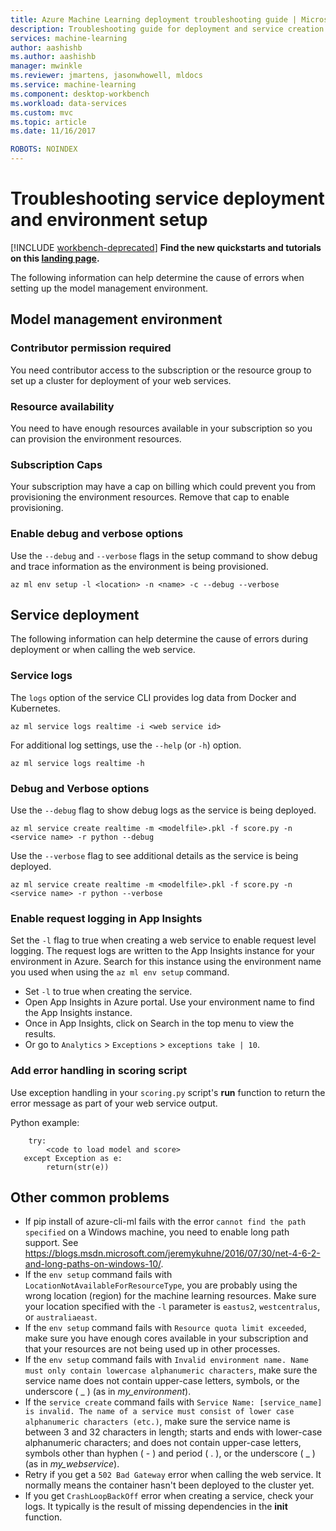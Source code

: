 ```yaml
---
title: Azure Machine Learning deployment troubleshooting guide | Microsoft Docs
description: Troubleshooting guide for deployment and service creation
services: machine-learning
author: aashishb
ms.author: aashishb
manager: mwinkle
ms.reviewer: jmartens, jasonwhowell, mldocs
ms.service: machine-learning
ms.component: desktop-workbench
ms.workload: data-services
ms.custom: mvc
ms.topic: article
ms.date: 11/16/2017

ROBOTS: NOINDEX
---
```


# Troubleshooting service deployment and environment setup

[!INCLUDE [workbench-deprecated](../../../includes/aml-deprecating-preview-2017.md)] **Find the new quickstarts and tutorials on this [landing page](../service/index.yml).**

The following information can help determine the cause of errors when setting up the model management environment.

## Model management environment
### Contributor permission required
You need contributor access to the subscription or the resource group to set up a cluster for deployment of your web services.

### Resource availability
You need to have enough resources available in your subscription so you can provision the environment resources.

### Subscription Caps
Your subscription may have a cap on billing which could prevent you from provisioning the environment resources. Remove that cap to enable provisioning.

### Enable debug and verbose options
Use the `--debug` and  `--verbose` flags in the setup command to show debug and trace information as the environment is being provisioned.

```
az ml env setup -l <location> -n <name> -c --debug --verbose 
```

## Service deployment
The following information can help determine the cause of errors during deployment or when calling the web service.

### Service logs
The `logs` option of the service CLI provides log data from Docker and Kubernetes.

```
az ml service logs realtime -i <web service id>
```

For additional log settings, use the `--help` (or `-h`) option.

```
az ml service logs realtime -h
```

### Debug and Verbose options
Use the `--debug` flag to show debug logs as the service is being deployed.

```
az ml service create realtime -m <modelfile>.pkl -f score.py -n <service name> -r python --debug
```

Use the `--verbose` flag to see additional details as the service is being deployed.

```
az ml service create realtime -m <modelfile>.pkl -f score.py -n <service name> -r python --verbose
```

### Enable request logging in App Insights
Set the `-l` flag to true when creating a web service to enable request level logging. The request logs are written to the App Insights instance for your environment in Azure. Search for this instance using the environment name you used when using the `az ml env setup` command.

- Set `-l` to true when creating the service.
- Open App Insights in Azure portal. Use your environment name to find the App Insights instance.
- Once in App Insights, click on Search in the top menu to view the results.
- Or go to `Analytics` > `Exceptions` > `exceptions take | 10`.


### Add error handling in scoring script
Use exception handling in your `scoring.py` script's **run** function to return the error message as part of your web service output.

Python example:
```
    try:
        <code to load model and score>
   except Exception as e:
        return(str(e))
```

## Other common problems
- If pip install of azure-cli-ml fails with the error `cannot find the path specified` on a Windows machine, you need to enable long path support. See https://blogs.msdn.microsoft.com/jeremykuhne/2016/07/30/net-4-6-2-and-long-paths-on-windows-10/. 
- If the `env setup` command fails with `LocationNotAvailableForResourceType`, you are probably using the wrong location (region) for the machine learning resources. Make sure your location specified with the `-l` parameter is `eastus2`, `westcentralus`, or `australiaeast`.
- If the `env setup` command fails with `Resource quota limit exceeded`, make sure you have enough cores available in your subscription and that your resources are not being used up in other processes.
- If the `env setup` command fails with `Invalid environment name. Name must only contain lowercase alphanumeric characters`, make sure the service name does not contain upper-case letters, symbols, or the underscore ( _ ) (as in *my_environment*).
- If the `service create` command fails with `Service Name: [service_name] is invalid. The name of a service must consist of lower case alphanumeric characters (etc.)`, make sure the service name is between 3 and 32 characters in length; starts and ends with lower-case alphanumeric characters; and does not contain upper-case letters, symbols other than hyphen ( - ) and period ( . ), or the underscore ( _ ) (as in *my_webservice*).
- Retry if you get a `502 Bad Gateway` error when calling the web service. It normally means the container hasn't been deployed to the cluster yet.
- If you get `CrashLoopBackOff` error when creating a service, check your logs. It typically is the result of missing dependencies in the **init** function.
